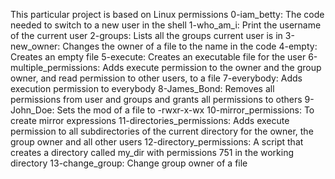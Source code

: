This particular project is based on Linux permissions
0-iam_betty: The code needed to switch to a new user in the shell
1-who_am_i: Print the username of the current user
2-groups: Lists all the groups current user is in
3-new_owner: Changes the owner of a file to the name in the code
4-empty: Creates an empty file
5-execute: Creates an executable file for the user
6-multiple_permissions: Adds execute permission to the owner and the group owner, and read permission to other users, to a file
7-everybody: Adds execution permission to everybody
8-James_Bond: Removes all permissions from user and groups and grants all permissions to others
9-John_Doe: Sets the mod of a file to -rwxr-x-wx
10-mirror_permissions: To create mirror expressions
11-directories_permissions: Adds execute permission to all subdirectories of the current directory for the owner, the group owner and all other users
12-directory_permissions: A script that creates a directory called my_dir with permissions 751 in the working directory
13-change_group: Change group owner of a file
